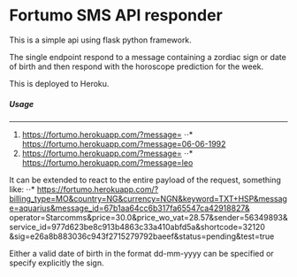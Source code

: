 Fortumo SMS API responder
========================
This is a simple api using flask python framework.

The single endpoint respond to a message containing a zordiac sign or date of birth and then respond with
the horoscope prediction for the week.

This is deployed to Heroku.

##### Usage
------------
1. https://fortumo.herokuapp.com/?message=<dd-mm-yyyy>
⋅⋅* https://fortumo.herokuapp.com/?message=06-06-1992
2. https://fortumo.herokuapp.com/?message=<sign>
⋅⋅* https://fortumo.herokuapp.com/?message=leo

It can be extended to react to the entire payload of the request, something like:
⋅⋅* https://fortumo.herokuapp.com/?billing_type=MO&country=NG&currency=NGN&keyword=TXT+HSP&message=aquarius&message_id=67b1aa64cc6b317fa65547ca42918827&
operator=Starcomms&price=30.0&price_wo_vat=28.57&sender=56349893&service_id=977d623be8c913b4863c33a410abfd5a&shortcode=32120
&sig=e26a8b883036c943f2715279792baeef&status=pending&test=true

Either a valid date of birth in the format dd-mm-yyyy can be specified or specify explicitly the sign.
